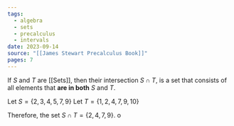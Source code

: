 ```yaml
---
tags:
  - algebra
  - sets
  - precalculus
  - intervals
date: 2023-09-14
source: "[[James Stewart Precalculus Book]]"
pages: 7
---
```

If $S$ and $T$ are [[Sets]], then their intersection $S\cap T$, is a set that consists of all elements that **are in both** $S$ and $T$.

Let $S = \{2, 3, 4, 5, 7, 9\}$
Let $T = \{1, 2, 4, 7, 9, 10\}$

Therefore, the set $S\cap T = \{2, 4,7,9\}$. o
